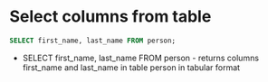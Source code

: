 # Select columns from table

```sql
SELECT first_name, last_name FROM person;
```

- SELECT first_name, last_name FROM person - returns columns first_name and last_name in table person in tabular format